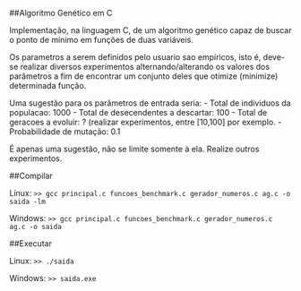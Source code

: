 ##Algoritmo Genético em C

Implementação, na linguagem C, de um algoritmo genético capaz de buscar o ponto de mínimo em funções de duas variáveis.

Os parametros a serem definidos pelo usuario sao empíricos, isto é, deve-se realizar diversos experimentos alternando/alterando os valores dos parâmetros a fim de encontrar um conjunto deles que otimize (minimize) determinada função.

Uma sugestão para os parâmetros de entrada seria:
    - Total de individuos da populacao: 1000
    - Total de desecendentes a descartar: 100
    - Total de geracoes a evoluir: ? (realizar experimentos, entre [10,100] por exemplo. 
    - Probabilidade de mutação: 0.1

É apenas uma sugestão, não se limite somente à ela. Realize outros experimentos.

##Compilar

Linux: `>> gcc principal.c funcoes_benchmark.c gerador_numeros.c ag.c -o saida -lm`

Windows: `>> gcc principal.c funcoes_benchmark.c gerador_numeros.c ag.c -o saida`

##Executar

Linux: `>> ./saida`

Windows: `>> saida.exe`
